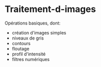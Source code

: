 # Traitement-d-images

Opérations basiques, dont:

- création d'images simples
- niveaux de gris
- contours
- floutage
- profil d'intensité
- filtres numériques
